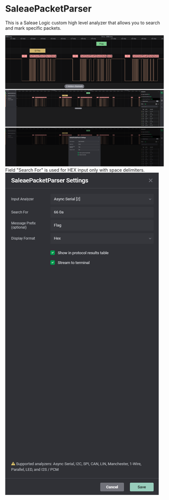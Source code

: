 # SaleaePacketParser
This is a Saleae Logic custom high level analyzer that allows you to search and mark specific packets.

![Saleae Logic](images/1.png)
![Saleae Logic](images/2.png)
![Saleae Logic](images/3.png)
Field "Search For" is used for HEX input only with space delimiters.
![Saleae Logic](images/4.png)

